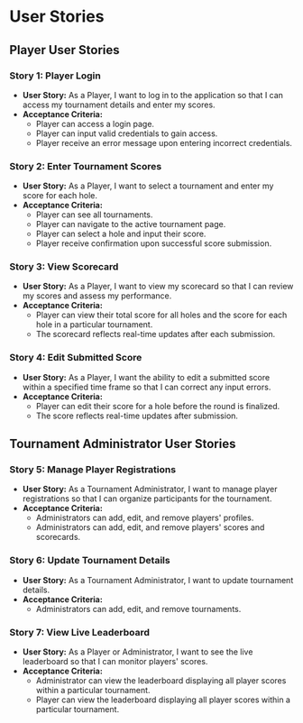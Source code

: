 # User Stories

## Player User Stories

### Story 1: Player Login
- **User Story:** As a Player, I want to log in to the application so that I can access my tournament details and enter my scores.
- **Acceptance Criteria:**
    - Player can access a login page.
    - Player can input valid credentials to gain access.
    - Player receive an error message upon entering incorrect credentials.

### Story 2: Enter Tournament Scores
- **User Story:** As a Player, I want to select a tournament and enter my score for each hole.
- **Acceptance Criteria:**
    - Player can see all tournaments. 
    - Player can navigate to the active tournament page.
    - Player can select a hole and input their score.
    - Player receive confirmation upon successful score submission.

### Story 3: View Scorecard
- **User Story:** As a Player, I want to view my scorecard so that I can review my scores and assess my performance.
- **Acceptance Criteria:**
    - Player can view their total score for all holes and the score for each hole in a particular tournament.
    - The scorecard reflects real-time updates after each submission.

### Story 4: Edit Submitted Score
- **User Story:** As a Player, I want the ability to edit a submitted score within a specified time frame so that I can correct any input errors.
- **Acceptance Criteria:**
    - Player can edit their score for a hole before the round is finalized.
    - The score reflects real-time updates after submission.

## Tournament Administrator User Stories

### Story 5: Manage Player Registrations
- **User Story:** As a Tournament Administrator, I want to manage player registrations so that I can organize participants for the tournament.
- **Acceptance Criteria:**
    - Administrators can add, edit, and remove players' profiles.
    - Administrators can add, edit, and remove players' scores and scorecards.

### Story 6: Update Tournament Details
- **User Story:** As a Tournament Administrator, I want to update tournament details.
- **Acceptance Criteria:**
    - Administrators can add, edit, and remove tournaments.

### Story 7: View Live Leaderboard
- **User Story:** As a Player or Administrator, I want to see the live leaderboard so that I can monitor players' scores.
- **Acceptance Criteria:** 
    - Administrator can view the leaderboard displaying all player scores within a particular tournament.
    - Player can view the leaderboard displaying all player scores within a particular tournament.